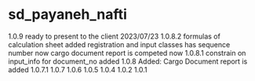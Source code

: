 # sd_payaneh_nafti
1.0.9
    ready to present to the client 2023/07/23
1.0.8.2
    formulas of calculation sheet added
    registration and input classes has sequence number now
    cargo document report is competed now
1.0.8.1
    constrain on input_info for document_no added
1.0.8
    Added: Cargo Document report is added
1.0.7.1
1.0.7
1.0.6
1.0.5
1.0.4
1.0.2
1.0.1
